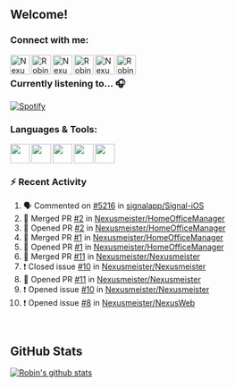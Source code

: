 
<!-- Allgemeine Notizen
	Die Icons sind unter diesen beiden Links zu finden:
	GitHub Repo: https://github.com/simple-icons/simple-icons
		> raw.githubusercontent ist erreichbar über Kontextmenü auf Bild und "Bild in neuem Tab öffnen"
	Simple Icons: https://cdn.jsdelivr.net/npm/simple-icons@3/icons/
 -->


## Welcome!

### Connect with me:
[<img align="left" alt="Nexusmeister | Twitter" width="35px" src="https://cdn.jsdelivr.net/npm/simple-icons@v3/icons/twitter.svg" />][twitter]
[<img align="left" alt="Robin Kaltenbach | Xing" width="35px" src="https://cdn.jsdelivr.net/npm/simple-icons@3.13.0/icons/xing.svg" />][xing]
[<img align="left" alt="Nexusmeister | Twitch" width="35px" src="https://simpleicons.org/icons/twitch.svg" />][twitch]
[<img align="left" alt="Robin Kaltenbach | Stack Overflow" width="35px" src="https://cdn.jsdelivr.net/npm/simple-icons@3.13.0/icons/stackoverflow.svg" />][stackOverflow]
[<img align="left" alt="Nexusmeister | Steam" width="35px" src="https://cdn.jsdelivr.net/npm/simple-icons@3.13.0/icons/steam.svg" />][steam]
[<img align="left" alt="Robin Kaltenbach | LinkedIn" width="35px" src="https://cdn.jsdelivr.net/npm/simple-icons@3.13.0/icons/linkedin.svg" />][linkedIn]


<br />

### Currently listening to... 🎧

[![Spotify](https://spotify-now-playing.nexusmeister.vercel.app/api/spotify)](https://open.spotify.com/user/xkaltix?si=h_gYbj2sTlamJW9soY9fnQ)

### Languages & Tools:

<img width="35px" align="left" src="https://raw.githubusercontent.com/simple-icons/simple-icons/develop/icons/dotnet.svg" />
<img width="35px" align="left" src="https://raw.githubusercontent.com/simple-icons/simple-icons/develop/icons/csharp.svg" />
<img width="35px" align="left" src="https://raw.githubusercontent.com/simple-icons/simple-icons/develop/icons/visualstudio.svg" />
<img width="35px" align="left" src="https://raw.githubusercontent.com/simple-icons/simple-icons/develop/icons/microsoftsqlserver.svg" />
<img width="35px" align="left" src="https://raw.githubusercontent.com/simple-icons/simple-icons/develop/icons/xamarin.svg" />

<br/>
<br/>

### :zap: Recent Activity
<!--START_SECTION:activity-->
1. 🗣 Commented on [#5216](https://github.com/signalapp/Signal-iOS/issues/5216) in [signalapp/Signal-iOS](https://github.com/signalapp/Signal-iOS)
2. 🎉 Merged PR [#2](https://github.com/Nexusmeister/HomeOfficeManager/pull/2) in [Nexusmeister/HomeOfficeManager](https://github.com/Nexusmeister/HomeOfficeManager)
3. 💪 Opened PR [#2](https://github.com/Nexusmeister/HomeOfficeManager/pull/2) in [Nexusmeister/HomeOfficeManager](https://github.com/Nexusmeister/HomeOfficeManager)
4. 🎉 Merged PR [#1](https://github.com/Nexusmeister/HomeOfficeManager/pull/1) in [Nexusmeister/HomeOfficeManager](https://github.com/Nexusmeister/HomeOfficeManager)
5. 💪 Opened PR [#1](https://github.com/Nexusmeister/HomeOfficeManager/pull/1) in [Nexusmeister/HomeOfficeManager](https://github.com/Nexusmeister/HomeOfficeManager)
6. 🎉 Merged PR [#11](https://github.com/Nexusmeister/Nexusmeister/pull/11) in [Nexusmeister/Nexusmeister](https://github.com/Nexusmeister/Nexusmeister)
7. ❗️ Closed issue [#10](https://github.com/Nexusmeister/Nexusmeister/issues/10) in [Nexusmeister/Nexusmeister](https://github.com/Nexusmeister/Nexusmeister)
8. 💪 Opened PR [#11](https://github.com/Nexusmeister/Nexusmeister/pull/11) in [Nexusmeister/Nexusmeister](https://github.com/Nexusmeister/Nexusmeister)
9. ❗️ Opened issue [#10](https://github.com/Nexusmeister/Nexusmeister/issues/10) in [Nexusmeister/Nexusmeister](https://github.com/Nexusmeister/Nexusmeister)
10. ❗️ Opened issue [#8](https://github.com/Nexusmeister/NexusWeb/issues/8) in [Nexusmeister/NexusWeb](https://github.com/Nexusmeister/NexusWeb)
<!--END_SECTION:activity-->
 
 <br/>

## GitHub Stats
[![Robin's github stats](https://github-readme-stats.vercel.app/api?username=nexusmeister&count_private=true&show_icons=true&theme=dark)](https://github.com/anuraghazra/github-readme-stats)

[twitter]: https://twitter.com/nexxusmeister
[xing]: https://www.xing.com/profile/Robin_Kaltenbach3
[twitch]: https://www.twitch.tv/nexusmeister
[stackOverflow]: https://stackoverflow.com/users/10840553/robin-kaltenbach
[steam]: https://steamcommunity.com/id/nexusmeister
[linkedIn]: https://www.linkedin.com/in/robin-kaltenbach-607445227/